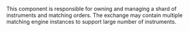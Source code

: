 This component is responsible for owning and managing a shard of instruments and matching orders.
The exchange may contain multiple matching engine instances to support large number of instruments.